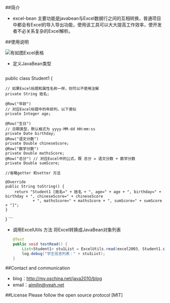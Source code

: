 ##简介

- excel-bean 主要功能是javabean与Excel数据行之间的互相转换，普通项目中都会有Excel的导入导出功能，使用该工具可以大大提高工作效率，使开发者不必关系复杂的Excel解析。

##使用说明

![有如图Excel表格](http://upload.dingshops.com/dengta_mobile/upload/d4/2016/06/11/20160611214930.png)

- 定义JavaBean类型
	```java
public class Student1 {

	// 如果Excel标题和属性名称一样，则可以不使用注解
	private String 姓名;

	@Row("年龄")
	// 对应Excel标题中的年龄列，以下类似
	private Integer age;

	@Row("生日")
	// 日期类型，默认格式为 yyyy-MM-dd HH:mm:ss
	private Date birthday;
	@Row("语文分数")
	private Double chineseScore;
	@Row("数学分数")
	private Double mathsScore;
	@Row("总分") // 对应Excel中的公式，既 总分 = 语文分数 + 数学分数
	private Double sumScore;

	//省略getter 和setter 方法

	@Override
	public String toString() {
		return "Student1 [姓名=" + 姓名 + ", age=" + age + ", birthday=" + birthday + ", chineseScore=" + chineseScore
				+ ", mathsScore=" + mathsScore + ", sumScore=" + sumScore + "]";
	}
}
	```

- 调用ExcelUtils 方法 将Excel转换成JavaBean对象列表
	```java
	@Test
	public void testRead() {
		List<Student1> stu1List = ExcelUtils.read(excel2003, Student1.class);
		log.debug("学生信息列表：" + stu1List);
	}
	```
	

##Contact and communication

- blog：http://my.oschina.net/java2010/blog
- email：aimilin@yeah.net

##License
Please follow the open source protocol [MIT]
